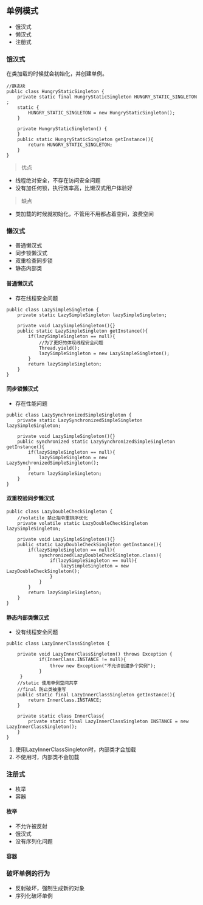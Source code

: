 ## 单例模式

- 饿汉式
- 懒汉式
- 注册式

### 饿汉式

在类加载的时候就会初始化，并创建单例。
```
//静态块
public class HungryStaticSingleton {
    private static final HungryStaticSingleton HUNGRY_STATIC_SINGLETON ;
    static {
        HUNGRY_STATIC_SINGLETON = new HungryStaticSingleton();
    }

    private HungryStaticSingleton() {
    }
    public static HungryStaticSingleton getInstance(){
        return HUNGRY_STATIC_SINGLETON;
    }
}
```
> 优点
- 线程绝对安全，不存在访问安全问题
- 没有加任何锁，执行效率高，比懒汉式用户体验好
> 缺点
- 类加载的时候就初始化，不管用不用都占着空间，浪费空间

### 懒汉式

- 普通懒汉式
- 同步锁懒汉式
- 双重检查同步锁
- 静态内部类

#### 普通懒汉式

- 存在线程安全问题
````
public class LazySimpleSingleton {
    private static LazySimpleSingleton lazySimpleSingleton;

    private void LazySimpleSingleton(){}
    public static LazySimpleSingleton getInstance(){
        if(lazySimpleSingleton == null){
            //为了更好的体现线程安全问题
            Thread.yield();
            lazySimpleSingleton = new LazySimpleSingleton();
        }
        return lazySimpleSingleton;
    }
}
````

#### 同步锁懒汉式

- 存在性能问题
```
public class LazySynchronizedSimpleSingleton {
    private static LazySynchronizedSimpleSingleton lazySimpleSingleton;

    private void LazySimpleSingleton(){}
    public synchronized static LazySynchronizedSimpleSingleton getInstance(){
        if(lazySimpleSingleton == null){
            lazySimpleSingleton = new LazySynchronizedSimpleSingleton();
        }
        return lazySimpleSingleton;
    }
}
```

#### 双重校验同步懒汉式
```
public class LazyDoubleCheckSingleton {
    //volatile 禁止指令重排序优化
    private volatile static LazyDoubleCheckSingleton lazySimpleSingleton;

    private void LazySimpleSingleton(){}
    public static LazyDoubleCheckSingleton getInstance(){
        if(lazySimpleSingleton == null){
            synchronized(LazyDoubleCheckSingleton.class){
                if(lazySimpleSingleton == null){
                    lazySimpleSingleton = new LazyDoubleCheckSingleton();
                }
            }
        }
        return lazySimpleSingleton;
    }
}
```
#### 静态内部类懒汉式

- 没有线程安全问题

```
public class LazyInnerClassSingleton {

    private void LazyInnerClassSingleton() throws Exception {
            if(InnerClass.INSTANCE != null){
                throw new Exception("不允许创建多个实例");
            }
     }
    //static 使用单例空间共享
    //final 防止类被重写
    public static final LazyInnerClassSingleton getInstance(){
        return InnerClass.INSTANCE;
    }

    private static class InnerClass{
        private static final LazyInnerClassSingleton INSTANCE = new LazyInnerClassSingleton();
    }
}
```
1. 使用LazyInnerClassSingleton时，内部类才会加载
2. 不使用时，内部类不会加载

### 注册式

- 枚举
- 容器

#### 枚举

- 不允许被反射
- 饿汉式
- 没有序列化问题

#### 容器

### 破坏单例的行为

- 反射破坏，强制生成新的对象
- 序列化破坏单例